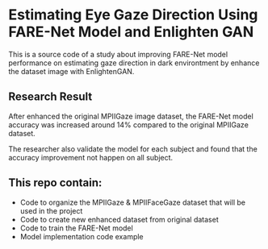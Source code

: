 # Estimating Eye Gaze Direction Using FARE-Net Model and Enlighten GAN
This is a source code of a study about improving FARE-Net model performance on estimating gaze direction in dark environtment by enhance the dataset image with EnlightenGAN.

## Research Result

After enhanced the original MPIIGaze image dataset, the FARE-Net model accuracy was increased around 14% compared to the original MPIIGaze dataset.

The researcher also validate the model for each subject and found that the accuracy improvement not happen on all subject.


## This repo contain:
- Code to organize the  MPIIGaze & MPIIFaceGaze dataset that will be used in the project
- Code to create new enhanced dataset from original dataset
- Code to train the FARE-Net model
- Model implementation code example

<!-- ## How to run:
1. Install the required depedencies -->





